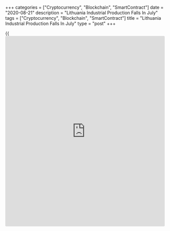 +++
categories = ["Cryptocurrency", "Blockchain", "SmartContract"]
date = "2020-08-21"
description = "Lithuania Industrial Production Falls In July"
tags = ["Cryptocurrency", "Blockchain", "SmartContract"]
title = "Lithuania Industrial Production Falls In July"
type = "post"
+++

{{<iframe id="large-banner" src="https://www.bounty.group/#slide=24.0" width="100%" height="600" scrolling="no" style="border: 0px solid rgb(216, 221, 230); border-radius: 3px;">}}

Lithuania's industrial production declined in July, figures from
Statistics Lithuania showed on Friday.

Industrial production decreased a working-day adjusted 2.2 percent year-
on-year in July.

Manufacturing output fell 2.7 percent annually in July. Meanwhile,
excluding refined petroleum, manufacturing rose 1.8 percent.

Production in mining and quarrying declined 6.2 percent.

Meanwhile, production in water supply and waste management decreased
15.0 percent, while those of electricity, gas, steam and air
conditioning supply rose by 8.4 percent.

Among the major industrial groupings, production of energy and capital
goods declined 14.3 percent and 14.5 percent, respectively.

Meanwhile, durable goods output rose 7.9 percent. Intermediate goods and
capital goods production increased by 5.1 percent and 0.3 percent,
respectively.

On a monthly basis, industrial production rose a seasonally and working-
day adjusted 2.0 percent in July.

On an unadjusted basis, industrial production fell 14 percent yearly in
July and rose 1.6 percent from a month ago.

For comments and feedback [contact](https://www.playgroundfx.com/contact/): editorial@rtt[news](https://www.letsplayfx.com/blog/forex-news-website/).com

[Economic News][1]

 **What parts of the world are seeing the best (and worst) economic
performances lately? Click[here][2] to check out our [Econ Scorecard][2]
and find out! See up-to-the-moment [ranking](https://www.playgroundfx.com/blog/crypto-exchange-ranking/)s for the best and worst
performers in [GDP][3], [unemployment rate][4], [inflation][5] and much
more.**

   1. www.rtt[news](https://www.letsplayfx.com/blog/forex-news-website/).com/Content/EconomicNews.aspx
   2. www.rtt[news](https://www.letsplayfx.com/blog/forex-news-website/).com/economic-scorecard/world-rank/PPI/highest-performance.aspx
   3. www.rtt[news](https://www.letsplayfx.com/blog/forex-news-website/).com/economic-scorecard/world-rank/GDP/highest-performance.aspx
   4. www.rtt[news](https://www.letsplayfx.com/blog/forex-news-website/).com/economic-scorecard/world-rank/unemployment-rate/lowest-performance.aspx
   5. www.rtt[news](https://www.letsplayfx.com/blog/forex-news-website/).com/economic-scorecard/world-rank/CPI/highest-performance.aspx